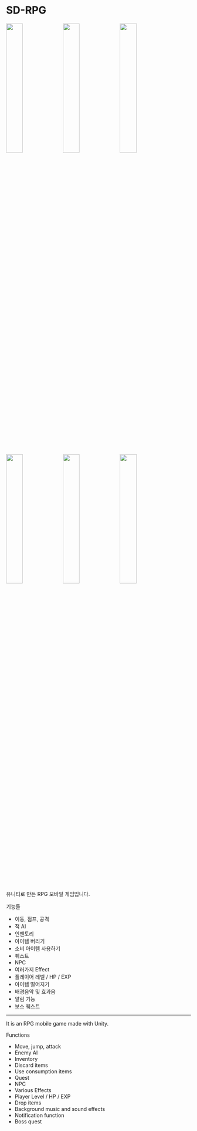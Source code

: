 # SD-RPG


<img src="https://img1.daumcdn.net/thumb/R1280x0/?scode=mtistory2&fname=https%3A%2F%2Fblog.kakaocdn.net%2Fdn%2F2R2Us%2FbtqNWEIZ6AZ%2F1xEkl8hYxBKyOEm8ekUYB0%2Fimg.png" width="30%">
<img src="https://img1.daumcdn.net/thumb/R1280x0/?scode=mtistory2&fname=https%3A%2F%2Fblog.kakaocdn.net%2Fdn%2FnySE1%2FbtqNVR9UKfV%2FLsyRpWCeqg73i0cIrOolyk%2Fimg.png" width="30%">
<img src="https://img1.daumcdn.net/thumb/R1280x0/?scode=mtistory2&fname=https%3A%2F%2Fblog.kakaocdn.net%2Fdn%2FbPNlHQ%2FbtqNU2jS4K8%2FlsGHmxlJQR9IiYwkdUk6IK%2Fimg.png" width="30%">
<img src="https://img1.daumcdn.net/thumb/R1280x0/?scode=mtistory2&fname=https%3A%2F%2Fblog.kakaocdn.net%2Fdn%2FdDrYhm%2FbtqNYwwI4Ag%2FTsUz5Jbp2mTo8JaEcwhP01%2Fimg.png" width="30%">
<img src="https://img1.daumcdn.net/thumb/R1280x0/?scode=mtistory2&fname=https%3A%2F%2Fblog.kakaocdn.net%2Fdn%2FIxsT4%2FbtqNVAAzy4B%2FWIWAPJuvlJUyxjemCn7iKk%2Fimg.png" width="30%">
<img src="https://img1.daumcdn.net/thumb/R1280x0/?scode=mtistory2&fname=https%3A%2F%2Fblog.kakaocdn.net%2Fdn%2Fbj0t23%2FbtqNXcFusXz%2F7vyEWgLNL86eCH23Eu0PXk%2Fimg.png" width="30%">



유니티로 만든 RPG 모바일 게임입니다.

기능들
- 이동, 점프, 공격
- 적 AI
- 인벤토리
- 아이템 버리기
- 소비 아이템 사용하기 
- 퀘스트
- NPC
- 여러가지 Effect
- 플레이어 레벨 / HP / EXP
- 아이템 떨어지기
- 배경음악 및 효과음
- 알림 기능
- 보스 퀘스트

***

It is an RPG mobile game made with Unity.

Functions
- Move, jump, attack
- Enemy AI
- Inventory
- Discard items
- Use consumption items
- Quest
- NPC
- Various Effects
- Player Level / HP / EXP
- Drop items
- Background music and sound effects
- Notification function
- Boss quest
